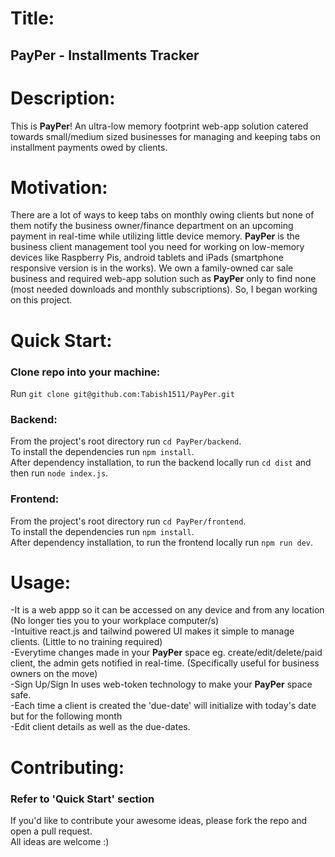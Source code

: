 # Title:
## PayPer - Installments Tracker

# Description:
This is **PayPer**! An ultra-low memory footprint web-app solution catered towards small/medium sized businesses for managing and keeping tabs on installment payments owed by clients.

# Motivation:
There are a lot of ways to keep tabs on monthly owing clients but none of them notify the business owner/finance department on an upcoming payment in real-time while utilizing little device memory. **PayPer** is the business client management tool you need for working on low-memory devices like Raspberry Pis, android tablets and iPads (smartphone responsive version is in the works). We own a family-owned car sale business and required web-app solution such as **PayPer** only to find none (most needed downloads and monthly subscriptions). So, I began working on this project.

# Quick Start:
### Clone repo into your machine:
Run `git clone git@github.com:Tabish1511/PayPer.git`  

### Backend:
From the project's root directory run `cd PayPer/backend`.  
To install the dependencies run `npm install`.  
After dependency installation, to run the backend locally run `cd dist` and then run `node index.js`.  

### Frontend:
From the project's root directory run `cd PayPer/frontend`.  
To install the dependencies run `npm install`.  
After dependency installation, to run the frontend locally run `npm run dev`.  

# Usage:
-It is a web appp so it can be accessed on any device and from any location (No longer ties you to your workplace computer/s)  
-Intuitive react.js and tailwind powered UI makes it simple to manage clients. (Little to no training required)  
-Everytime changes made in your **PayPer** space eg. create/edit/delete/paid client, the admin gets notified in real-time. (Specifically useful for business owners on the move)  
-Sign Up/Sign In uses web-token technology to make your **PayPer** space safe.  
-Each time a client is created the 'due-date' will initialize with today's date but for the following month  
-Edit client details as well as the due-dates.  

# Contributing:
### Refer to 'Quick Start' section
If you'd like to contribute your awesome ideas, please fork the repo and open a pull request.  
All ideas are welcome :)